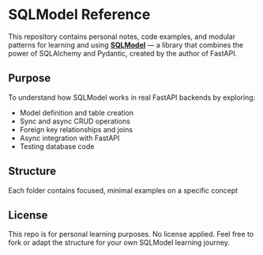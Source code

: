 # SQLModel Reference

This repository contains personal notes, code examples, and modular patterns for learning and using [**SQLModel**](https://sqlmodel.tiangolo.com/) — a library that combines the power of SQLAlchemy and Pydantic, created by the author of FastAPI.

## Purpose

To understand how SQLModel works in real FastAPI backends by exploring:

* Model definition and table creation
* Sync and async CRUD operations
* Foreign key relationships and joins
* Async integration with FastAPI
* Testing database code

## Structure

Each folder contains focused, minimal examples on a specific concept

## License

This repo is for personal learning purposes. No license applied.
Feel free to fork or adapt the structure for your own SQLModel learning journey.
